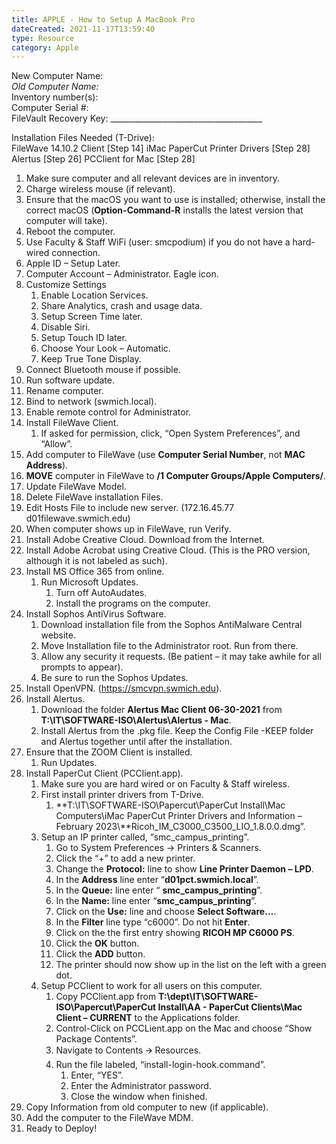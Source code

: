 ```yaml
---
title: APPLE - How to Setup A MacBook Pro
dateCreated: 2021-11-17T13:59:40
type: Resource
category: Apple
---
```

New Computer Name:		  
          *Old Computer Name:*		  
Inventory number(s):		  
Computer Serial \#:		  
FileVault Recovery Key: \_\_\_\_\_\_\_\_\_\_\_\_\_\_\_\_\_\_\_\_\_\_\_\_\_\_\_\_\_\_\_\_\_\_\_\_\_\_

Installation Files Needed (T-Drive):  
	FileWave 14.10.2 Client \[Step 14\]	iMac PaperCut Printer Drivers \[Step 28\]  
	Alertus \[Step 26\]	PCClient for Mac \[Step 28\]  
		

1. Make sure computer and all relevant devices are in inventory.  
2. Charge wireless mouse (if relevant).  
3. Ensure that the macOS you want to use is installed; otherwise, install the correct macOS (**Option-Command-R** installs the latest version that computer will take).  
4. Reboot the computer.  
5. Use Faculty & Staff WiFi (user: smcpodium) if you do not have a hard-wired connection.  
6. Apple ID – Setup Later.  
7. Computer Account – Administrator. Eagle icon.  
8. Customize Settings  
   1. Enable Location Services.  
   2. Share Analytics, crash and usage data.  
   3. Setup Screen Time later.  
   4. Disable Siri.  
   5. Setup Touch ID later.  
   6. Choose Your Look – Automatic.  
   7. Keep True Tone Display.  
9. Connect Bluetooth mouse if possible.  
10. Run software update.  
11. Rename computer.   
12. Bind to network (swmich.local).  
13. Enable remote control for Administrator.  
14. Install FileWave Client.  
    1. If asked for permission, click, “Open System Preferences”, and “Allow”.  
15. Add computer to FileWave (use **Computer Serial Number**, not **MAC Address**).  
16. **MOVE** computer in FileWave to **/1 Computer Groups/Apple Computers/**.  
17. Update FileWave Model.  
18. Delete FileWave installation Files.  
19. Edit Hosts File to include new server. (172.16.45.77     d01filewave.swmich.edu)  
20. When computer shows up in FileWave, run Verify.  
21. Install Adobe Creative Cloud. Download from the Internet.  
22. Install Adobe Acrobat using Creative Cloud. (This is the PRO version, although it is not labeled as such).  
23. Install MS Office 365 from online.  
    1. Run Microsoft Updates.  
       1. Turn off AutoAudates.  
       2. Install the programs on the computer.  
24. Install Sophos AntiVirus Software.  
    1. Download installation file from the Sophos AntiMalware Central website.  
    2. Move Installation file to the Administrator root. Run from there.  
    3. Allow any security it requests. (Be patient – it may take awhile for all prompts to appear).  
    4. Be sure to run the Sophos Updates.  
25. Install OpenVPN. (https://smcvpn.swmich.edu).  
26. Install Alertus.  
    1. Download the folder **Alertus Mac Client 06-30-2021** from **T:\\IT\\SOFTWARE-ISO\\Alertus\\Alertus \- Mac**.  
    2. Install Alertus from the .pkg file. Keep the Config File \-KEEP folder and Alertus together until after the installation.  
27. Ensure that the ZOOM Client is installed.  
    1. Run Updates.  
28. Install PaperCut Client (PCClient.app).  
    1. Make sure you are hard wired or on Faculty & Staff wireless.  
    2. First install printer drivers from T-Drive.  
       1. **T:\\IT\\SOFTWARE-ISO\\Papercut\\PaperCut Install\\Mac Computers\\iMac PaperCut Printer Drivers and Information – February 2023\\**Ricoh\_IM\_C3000\_C3500\_LIO\_1.8.0.0.dmg”.  
    3. Setup an IP printer called, “smc\_campus\_printing”.  
       1. Go to System Preferences \-\> Printers & Scanners.  
       2. Click the “+” to add a new printer.  
       3. Change the **Protocol:** line to show **Line Printer Daemon – LPD**.  
       4. In the **Address** line enter “**d01pct.swmich.local**”.  
       5. In the **Queue:** line enter “ **smc\_campus\_printing**”.  
       6. In the **Name:** line enter “**smc\_campus\_printing**”.  
       7. Click on the **Use:** line and choose **Select Software…**.  
       8. In the **Filter** line type “c6000”. Do not hit **Enter**.  
       9. Click on the the first entry showing **RICOH MP C6000 PS**.  
       10. Click the **OK** button.  
       11. Click the **ADD** button.  
       12. The printer should now show up in the list on the left with a green dot.  
    4. Setup PCClient to work for all users on this computer.  
       1. Copy PCClient.app from **T:\\dept\\IT\\SOFTWARE-ISO\\Papercut\\PaperCut Install\\AA \- PaperCut Clients\\Mac Client – CURRENT** to the Applications folder.  
       2. Control-Click on PCCLient.app on the Mac and choose “Show Package Contents”.  
       3. Navigate to Contents 🡪 Resources.  
       4. Run the file labeled, “install-login-hook.command”.  
          1. Enter, “YES”.  
          2. Enter the Administrator password.  
          3. Close the window when finished.  
29. Copy Information from old computer to new (if applicable).  
30. Add the computer to the FileWave MDM.  
31. Ready to Deploy\!